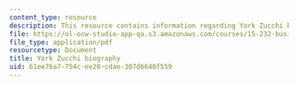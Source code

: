 ```yaml
---
content_type: resource
description: This resource contains information regarding York Zucchi biography.
file: https://ol-ocw-studio-app-qa.s3.amazonaws.com/courses/15-232-business-model-innovation-global-health-in-frontier-markets-fall-2013/61ee76a7754cee20cdae307d6640f559_MIT_15_232F13_2_York_Zucchi.pdf
file_type: application/pdf
resourcetype: Document
title: York Zucchi biography
uid: 61ee76a7-754c-ee20-cdae-307d6640f559
---
```

